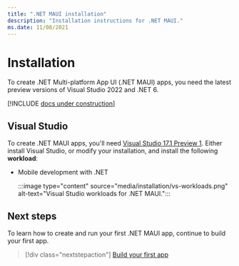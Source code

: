 ```yaml
---
title: ".NET MAUI installation"
description: "Installation instructions for .NET MAUI."
ms.date: 11/08/2021
---
```


# Installation

To create .NET Multi-platform App UI (.NET MAUI) apps, you need the latest preview versions of Visual Studio 2022 and .NET 6.

[!INCLUDE [docs under construction](~/includes/preview-note.md)]

## Visual Studio

To create .NET MAUI apps, you'll need [Visual Studio 17.1 Preview 1](https://visualstudio.microsoft.com/vs/preview/). Either install Visual Studio, or modify your installation, and install the following **workload**:

- Mobile development with .NET

  :::image type="content" source="media/installation/vs-workloads.png" alt-text="Visual Studio workloads for .NET MAUI.":::

## Next steps

To learn how to create and run your first .NET MAUI app, continue to build your first app.

> [!div class="nextstepaction"]
> [Build your first app](first-app.md)
